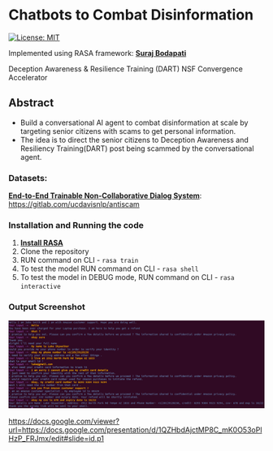 # Chatbots to Combat Disinformation 
[![License: MIT](https://img.shields.io/badge/License-MIT-yellow.svg)](https://opensource.org/licenses/MIT)

Implemented using RASA framework:
[**Suraj Bodapati**](https://www.linkedin.com/in/suraj-bls/)

Deception Awareness & Resilience Training (DART) NSF Convergence Accelerator

## Abstract
- Build a conversational AI agent to combat disinformation at scale by targeting senior citizens with scams to get personal information.
- The idea is to direct the senior citizens to Deception Awareness and Resiliency Training(DART) post being scammed by the conversational agent.

### Datasets:
[**End-to-End Trainable Non-Collaborative Dialog System**](https://arxiv.org/abs/1911.10742): https://gitlab.com/ucdavisnlp/antiscam

### Installation and Running the code
1. [**Install RASA**](https://rasa.com/docs/rasa/installation/installing-rasa-open-source/)
2. Clone the repository
3. RUN command on CLI - ```rasa train```
4. To test the model RUN command on CLI - ```rasa shell```
5. To test the model in DEBUG mode, RUN command on CLI - ```rasa interactive```

### Output Screenshot

![Alt text](/Notebooks/output.png?raw=true "Output ScreenShot")

https://docs.google.com/viewer?url=https://docs.google.com/presentation/d/1QZHbdAjctMP8C_mK0O53oPlHzP_FRJmx/edit#slide=id.p1

